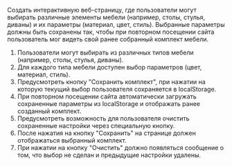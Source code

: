 Создать интерактивную веб-страницу, где пользователи могут выбирать различные элементы мебели
(например, столы, стулья, диваны) и их параметры (материал, цвет, стиль). Выбранные параметры должны
быть сохранены так, чтобы при повторном посещении сайта пользователь мог видеть свой ранее собранный
комплект мебели.
1. Пользователи могут выбирать из различных типов мебели (например, столы, стулья, диваны).
2. Для каждого типа мебели доступен выбор параметров (цвет, материал, стиль).
3. Предусмотреть кнопку "Сохранить комплект", при нажатии на которую текущий выбор пользователя
сохраняется в localStorage.
4. При повторном посещении сайта автоматически загружать сохраненные параметры из localStorage и
отображать ранее созданный комплект.
5. Предусмотреть возможность для пользователя очистить сохраненные настройки через специальную
кнопку.
6. После нажатия на кнопку "Сохранить" на странице должен отображаться выбранный комплект.
7. При нажатии на кнопку "Очистить" должно появляться сообщение о том, что выбор не сделан и
предыдущие настройки удалены.
